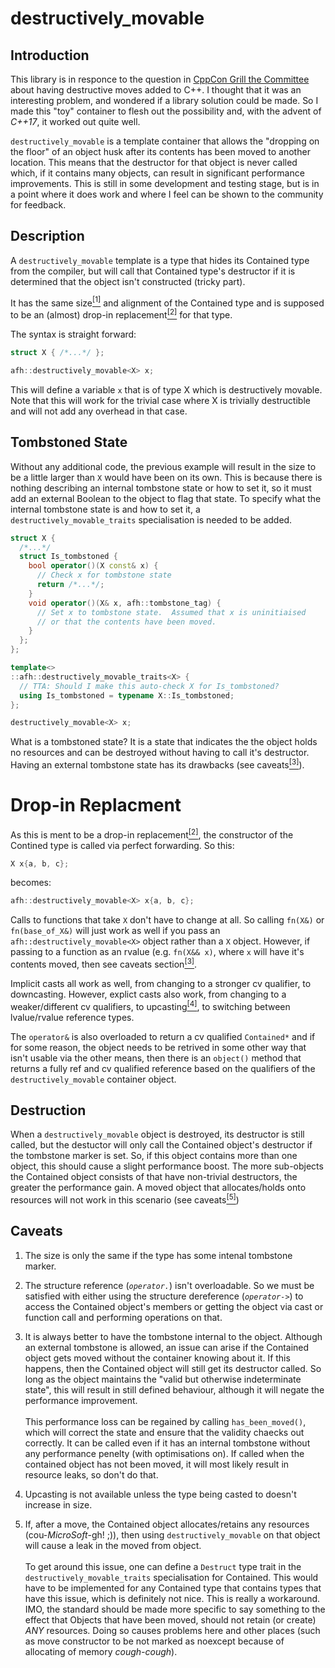 # destructively_movable

## Introduction

This library is in responce to the question in [CppCon Grill the Committee](https://youtu.be/cH0nJPbMFAY?t=1263) about having destructive moves added to C++.  I thought that it was an interesting problem, and wondered if a library solution could be made.  So I made this "toy" container to flesh out the possibility and, with the advent of *C++17*, it worked out quite well.

`destructively_movable` is a template container that allows the "dropping on the floor" of an object husk after its contents has been moved to another location.  This means that the destructor for that object is never called which, if it contains many objects, can result in significant performance improvements.  This is still in some development and testing stage, but is in a point where it does work and where I feel can be shown to the community for feedback.

## Description

A `destructively_movable` template is a type that hides its Contained type from the compiler, but will call that Contained type's destructor if it is determined that the object isn't constructed (tricky part).

It has the same size[<sup>[1]</sup>](#caveat-same-size) and alignment of the Contained type and is supposed to be an (almost) drop-in replacement[<sup>[2]</sup>](#caveat-drop-in-replacement) for that type.

The syntax is straight forward:

```c++
struct X { /*...*/ };

afh::destructively_movable<X> x;
```

This will define a variable `x` that is of type X which is destructively movable.  Note that this will work for the trivial case where X is trivially destructible and will not add any overhead in that case.

## Tombstoned State

Without any additional code, the previous example will result in the size to be a little larger than `X` would have been on its own.  This is because there is nothing describing an internal tombstone state or how to set it, so it must add an external Boolean to the object to flag that state.  To specify what the internal tombstone state is and how to set it, a `destructively_movable_traits` specialisation is needed to be added.

```c++
struct X {
  /*...*/
  struct Is_tombstoned {
    bool operator()(X const& x) {
      // Check x for tombstone state
      return /*...*/;
    }
    void operator()(X& x, afh::tombstone_tag) {
      // Set x to tombstone state.  Assumed that x is uninitiaised
      // or that the contents have been moved.
    }
  };
};

template<>
::afh::destructively_movable_traits<X> {
  // TTA: Should I make this auto-check X for Is_tombstoned?
  using Is_tombstoned = typename X::Is_tombstoned;
};

destructively_movable<X> x;
```

What is a tombstoned state?  It is a state that indicates the the object holds no resources and can be destroyed without having to call it's destructor.  Having an external tombstone state has its drawbacks (see caveats[<sup>[3]</sup>](#caveat-external-tombstone)).

# Drop-in Replacment
As this is ment to be a drop-in replacement[<sup>[2]</sup>](#caveat-drop-in-replacement), the constructor of the Contined type is called via perfect forwarding.  So this:

```c++
X x{a, b, c};
```

becomes:
```c++
afh::destructively_movable<X> x{a, b, c};
```

Calls to functions that take `X` don't have to change at all.  So calling `fn(X&)` or `fn(base_of_X&)` will just work as well if you pass an `afh::destructively_movable<X>` object rather than a `X` object.  However, if passing to a function as an rvalue (e.g. `fn(X&& x)`, where `x` will have it's contents moved, then see caveats section[<sup>[3]</sup>](#caveat-external-tombstone).

Implicit casts all work as well, from changing to a stronger cv qualifier, to downcasting.  However, explict casts also work, from changing to a weaker/different cv qualifiers, to upcasting[<sup>[4]</sup>](#caveat-upcasting), to switching between lvalue/rvalue reference types.

The `operator&` is also overloaded to return a cv qualified `Contained*` and if for some reason, the object needs to be retrived in some other way that isn't usable via the other means, then there is an `object()` method that returns a fully ref and cv qualified reference based on the qualifiers of the `destructively_movable` container object.

## Destruction
When a `destructively_movable` object is destroyed, its destructor is still called, but the destuctor will only call the Contained object's destructor if the tombstone marker is set.  So, if this object contains more than one object, this should cause a slight performance boost.  The more sub-objects the Contained object consists of that have non-trivial destructors, the greater the performance gain.  A moved object that allocates/holds onto resources will not work in this scenario (see caveats[<sup>[5]</sup>](#caveat-hold-resource-after-move))

## Caveats

1. <a name="caveat-same-size"></a>
   The size is only the same if the type has some intenal tombstone marker.

2. <a name="caveat-drop-in-replacement"></a>
   The structure reference (*`operator.`*) isn't overloadable.  So we must be satisfied with either using the structure dereference (*`operator->`*) to access the Contained object's members or getting the object via cast or function call and performing operations on that.

3. <a name="caveat-external-tombstone"></a>
   It is always better to have the tombstone internal to the object.  Although an external tombstone is allowed, an issue can arise if the Contained object gets moved without the container knowing about it.  If this happens, then the Contained object will still get its destructor called.  So long as the object maintains the "valid but otherwise indeterminate state", this will result in still defined behaviour, although it will negate the performance improvement.\
\
   This performance loss can be regained by calling `has_been_moved()`, which will correct the state and ensure that the validity chaecks out correctly.  It can be called even if it has an internal tombstone without any performance penelty (with optimisations on). If called when the contained object has not been moved, it will most likely result in resource leaks, so don't do that.

4. <a name="caveat-upcasting"></a>
   Upcasting is not available unless the type being casted to doesn't increase in size.

5. <a name="caveat-hold-resource-after-move"></a>
   If, after a move, the Contained object allocates/retains any resources (cou-*MicroSoft*-gh! ;)), then using `destructively_movable` on that object will cause a leak in the moved from object.\
\
   To get around this issue, one can define a `Destruct` type trait in the `destructively_movable_traits` specialisation for Contained.  This would have to be implemented for any Contained type that contains types that have this issue, which is definitely not nice.  This is really a workaround.  IMO, the standard should be made more specific to say something to the effect that Objects that have been moved, should not retain (or create) *ANY* resources.  Doing so causes problems here and other places (such as move constructor to be not marked as noexcept because of allocating of memory *cough-cough*).